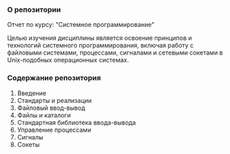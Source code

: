 ### О репозитории
Отчет по курсу: "Системное программирование"

Целью изучения дисциплины является освоение принципов и технологий системного программирования, включая работу с файловыми системами, процессами, сигналами и сетевыми сокетами в Unix-подобных операционных системах. 

### Содержание репозитория
1. Введение
2. Стандарты и реализации
3. Файловый ввод-вывод
4. Файлы и каталоги
5. Стандартная библиотека ввода-вывода
6. Управление процессами
7. Сигналы
8. Сокеты